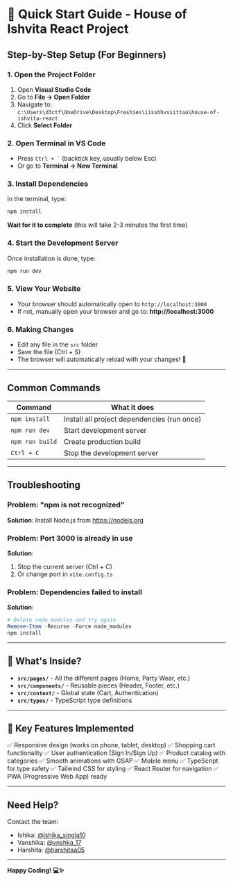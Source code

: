 # 🚀 Quick Start Guide - House of Ishvita React Project

## Step-by-Step Setup (For Beginners)

### 1. Open the Project Folder

1. Open **Visual Studio Code**
2. Go to **File → Open Folder**
3. Navigate to: `c:\Users\d3ctf\OneDrive\Desktop\Freshies\iisshhvviittaa\house-of-ishvita-react`
4. Click **Select Folder**

### 2. Open Terminal in VS Code

- Press `` Ctrl + ` `` (backtick key, usually below Esc)
- Or go to **Terminal → New Terminal**

### 3. Install Dependencies

In the terminal, type:

```powershell
npm install
```

**Wait for it to complete** (this will take 2-3 minutes the first time)

### 4. Start the Development Server

Once installation is done, type:

```powershell
npm run dev
```

### 5. View Your Website

- Your browser should automatically open to `http://localhost:3000`
- If not, manually open your browser and go to: **http://localhost:3000**

### 6. Making Changes

- Edit any file in the `src` folder
- Save the file (Ctrl + S)
- The browser will automatically reload with your changes! 🎉

---

## Common Commands

| Command | What it does |
|---------|-------------|
| `npm install` | Install all project dependencies (run once) |
| `npm run dev` | Start development server |
| `npm run build` | Create production build |
| `Ctrl + C` | Stop the development server |

---

## Troubleshooting

### Problem: "npm is not recognized"

**Solution**: Install Node.js from https://nodejs.org

### Problem: Port 3000 is already in use

**Solution**: 
1. Stop the current server (Ctrl + C)
2. Or change port in `vite.config.ts`

### Problem: Dependencies failed to install

**Solution**:
```powershell
# Delete node_modules and try again
Remove-Item -Recurse -Force node_modules
npm install
```

---

## 📂 What's Inside?

- **`src/pages/`** - All the different pages (Home, Party Wear, etc.)
- **`src/components/`** - Reusable pieces (Header, Footer, etc.)
- **`src/context/`** - Global state (Cart, Authentication)
- **`src/types/`** - TypeScript type definitions

---

## 🎯 Key Features Implemented

✅ Responsive design (works on phone, tablet, desktop)
✅ Shopping cart functionality
✅ User authentication (Sign In/Sign Up)
✅ Product catalog with categories
✅ Smooth animations with GSAP
✅ Mobile menu
✅ TypeScript for type safety
✅ Tailwind CSS for styling
✅ React Router for navigation
✅ PWA (Progressive Web App) ready

---

## Need Help?

Contact the team:
- Ishika: [@ishika_singla10](https://www.instagram.com/ishika_singla10)
- Vanshika: [@vnshka_17](https://www.instagram.com/vnshka_17)
- Harshita: [@harshitaa05](https://www.instagram.com/harshitaa05)

---

**Happy Coding! 💻✨**
